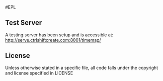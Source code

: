 #EPL

## Test Server
A testing server has been setup and is accessible at: http://serve.ctrlshiftcreate.com:8001/timemap/

## License
Unless otherwise stated in a specific file, all code falls under the copyright and license specified in LICENSE
